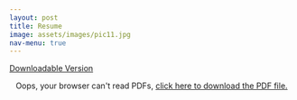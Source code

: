 ```yaml
---
layout: post
title: Resume
image: assets/images/pic11.jpg
nav-menu: true
---
```


<a href="../assets/StephenHungResume.pdf">Downloadable Version</a>
<div  align="middle">
    <object height="950px" width="1100px" data="../assets/StephenHungResume.pdf" type="application/pdf">
    <p>Oops, your browser can't read PDFs, <a href="../assets/StephenHungResume.pdf">click here to
        download the PDF file.</a>
    </p>
    </object>
</div>